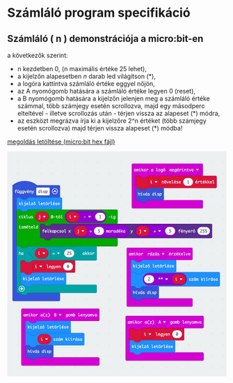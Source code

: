 # Számláló program specifikáció

## Számláló ( n ) demonstrációja a micro:bit-en

a következők szerint:

- n kezdetben 0, (n maximális értéke 25 lehet),
- a kijelzőn alapesetben $n$ darab led világítson (*),
- a logóra kattintva számláló értéke eggyel nőjön,
- az A nyomógomb hatására a számláló értéke legyen 0 (reset),
- a B nyomógomb hatására a kijelzőn jelenjen meg a számláló értéke számmal, több számjegy esetén scrollozva, majd egy másodperc elteltével - illetve scrollozás után - térjen vissza az alapeset (*) módra,
- az eszközt megrázva írja ki a kijelzőre 2^n értéket (több számjegy esetén scrollozva) majd térjen vissza alapeset (*) módba!

[megoldás letöltése (micro:bit hex fájl)](mb/szamlalo.hex)

![...](mb/szamlalo.jpg)